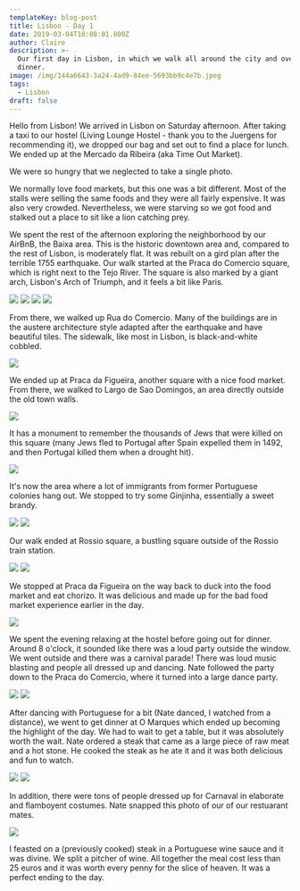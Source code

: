 ```yaml
---
templateKey: blog-post
title: Lisbon - Day 1
date: 2019-03-04T10:08:01.800Z
author: Claire
description: >-
  Our first day in Lisbon, in which we walk all around the city and overeat at
  dinner.
image: /img/144a6643-3a24-4ad9-84ee-5693bb9c4e7b.jpeg
tags:
  - Lisbon
draft: false
---
```


Hello from Lisbon!  We arrived in Lisbon on Saturday afternoon.  After taking a taxi to our hostel (Living Lounge Hostel - thank you to the Juergens for recommending it), we dropped our bag and set out to find a place for lunch.  We ended up at the Mercado da Ribeira (aka Time Out Market). 

We were so hungry that we neglected to take a single photo. 

We normally love food markets, but this one was a bit different.  Most of the stalls were selling the same foods and they were all fairly expensive.  It was also very crowded.  Nevertheless, we were starving so we got food and stalked out a place to sit like a lion catching prey.

We spent the rest of the afternoon exploring the neighborhood by our AirBnB, the Baixa area.  This is the historic downtown area and, compared to the rest of Lisbon, is moderately flat.  It was rebuilt on a gird plan after the terrible 1755 earthquake.  Our walk started at the Praca do Comercio square, which is right next to the Tejo River.  The square is also marked by a giant arch, Lisbon's Arch of Triumph, and it feels a bit like Paris.

![](img/lisbon/downtownLisbon1.jpg)
![](img/lisbon/downtownLisbon2.jpg)
![](img/lisbon/downtownLisbon3.jpg)
![](img/lisbon/downtownLisbon4.jpg)

From there, we walked up Rua do Comercio.  Many of the buildings are in the austere architecture style adapted after the earthquake and have beautiful tiles.  The sidewalk, like most in Lisbon, is black-and-white cobbled.

![](img/lisbon/cobblestones2.jpg)

We ended up at Praca da Figueira, another square with a nice food market. From there, we walked to Largo de Sao Domingos, an area directly outside the old town walls.

![](img/lisbon/figSquare1.jpg)

It has a monument to remember the thousands of Jews that were killed on this square (many Jews fled to Portugal after Spain expelled them in 1492, and then Portugal killed them when a drought hit).

![](img/lisbon/jewishMonument.jpg)

It's now the area where a lot of immigrants from former Portuguese colonies hang out.  We stopped to try some Ginjinha, essentially a sweet brandy. 

![](img/lisbon/ginjaBabe.jpg)
![](img/lisbon/chorizoAtMarket.jpg)

Our walk ended at Rossio square, a bustling square outside of the Rossio train station.

![](img/lisbon/rossioSq1.jpg)
![](img/lisbon/rossioSq2.jpg)

We stopped at Praca da Figueira on the way back to duck into the food market and eat chorizo.  It was delicious and made up for the bad food market experience earlier in the day.

![](img/lisbon/marketPhotoSquare.jpg)

We spent the evening relaxing at the hostel before going out for dinner.  Around 8 o'clock, it sounded like there was a loud party outside the window.  We went outside and there was a carnival parade!  There was loud music blasting and people all dressed up and dancing.  Nate followed the party down to the Praca do Comercio, where it turned into a large dance party.  

![](img/lisbon/carnavalDanceParty1.jpg)
![](img/lisbon/carnaval2.jpg)

After dancing with Portuguese for a bit (Nate danced, I watched from a distance), we went to get dinner at O Marques which ended up becoming the highlight of the day.  We had to wait to get a table, but it was absolutely worth the wait.  Nate ordered a steak that came as a large piece of raw meat and a hot stone.  He cooked the steak as he ate it and it was both delicious and fun to watch.  

![](img/lisbon/steakOnStone.jpg)
![](img/lisbon/steakOnStone2.jpg)

In addition, there were tons of people dressed up for Carnaval in elaborate and flamboyent costumes. Nate snapped this photo of our of our restuarant mates. 

![](img/lisbon/crossdressingDude.jpg)

I feasted on a (previously cooked) steak in a Portuguese wine sauce and it was divine.  We split a pitcher of wine.  All together the meal cost less than 25 euros and it was worth every penny for the slice of heaven.  It was a perfect ending to the day. 

